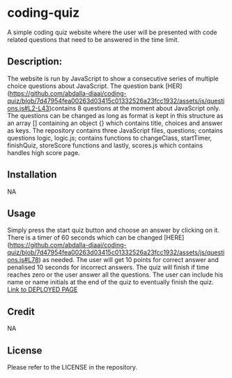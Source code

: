 # coding-quiz

A simple coding quiz website where the user will be presented with code related questions that need to be answered in the time limit. 

## Description:

The website is run by JavaScript to show a consecutive series of multiple choice questions about JavaScript. The question bank [HER] (https://github.com/abdalla-diaai/coding-quiz/blob/7d47954fea00263d03415c01332526a23fcc1932/assets/js/questions.js#L2-L43)contains 8 questions at the moment about JavaScript only. The questions can be changed as long as format is kept in this structure as an array [] containing an object {} which contains title, choices and answer as keys. The repository contains three JavaScript files, questions; contains questions logic, logic.js; contains functions to changeClass, startTimer, finishQuiz, storeScore functions and lastly, scores.js which contains handles high score page.  

## Installation

NA

## Usage

Simply press the start quiz button and choose an answer by clicking on it. There is a timer of 60 seconds which can be changed [HERE] (https://github.com/abdalla-diaai/coding-quiz/blob/7d47954fea00263d03415c01332526a23fcc1932/assets/js/questions.js#L78) as needed. The user will get 10 points for correct answer and penalised 10 seconds for incorrect answers. The quiz will finish if time reaches zero or the user answer all the questions. The user can include his name or name initials at the end of the quiz to eventually finish the quiz. [Link to DEPLOYED PAGE](https://abdalla-diaai.github.io/coding-quiz/index.html)

## Credit

NA

## License

Please refer to the LICENSE in the repository.
